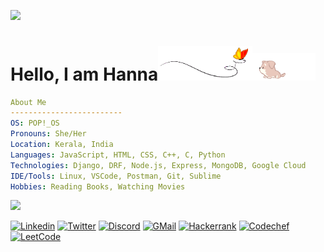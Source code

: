 ![](https://komarev.com/ghpvc/?username=hannasalam&color=red)

# Hello, I am Hanna<img src="images/butterfly.gif" width=30%><img src="images/dog.gif" width=20%>



<!--I am a curious developer with a passion for learning and problem solving. I love meeting new people and getting to know their stories and experiences. -->

```yml
About Me
-------------------------
OS: POP!_OS
Pronouns: She/Her
Location: Kerala, India
Languages: JavaScript, HTML, CSS, C++, C, Python
Technologies: Django, DRF, Node.js, Express, MongoDB, Google Cloud
IDE/Tools: Linux, VSCode, Postman, Git, Sublime
Hobbies: Reading Books, Watching Movies
```

<!--Trap--:)-->
<a href="https://github.com/404"><img src="https://user-images.githubusercontent.com/73097560/115834477-dbab4500-a447-11eb-908a-139a6edaec5c.gif"></a>


<!-- [![GitHub](https://img.shields.io/badge/Github-100000?style=for-the-badge&logo=github&logoColor=white)](https://github.com/hannasalam) -->


[![Linkedin](https://img.shields.io/badge/Linkedin-0077B5?style=for-the-badge&logo=linkedin&logoColor=white)](https://www.linkedin.com/in/hanna-salam/)
[![Twitter](https://img.shields.io/badge/Twitter-1DA1F2?style=for-the-badge&logo=twitter&logoColor=white)](https://twitter.com/HannaSalam_)
[![Discord](https://img.shields.io/badge/Discord-7289DA?style=for-the-badge&logo=discord&logoColor=white)](https://discordapp.com/users/762106459982528552)
[![GMail](https://img.shields.io/badge/Gmail-red?style=for-the-badge&logo=gmail&logoColor=white)](https://mailto:hannasalam113@gmail.com)
[![Hackerrank](https://img.shields.io/badge/Hackerrank-394248?style=for-the-badge&logo=hackerrank&logoColor=1ba94c)](https://www.hackerrank.com/hannasalam)
[![Codechef](https://img.shields.io/badge/Codechef-5d331a?style=for-the-badge&logo=codechef&logoColor=white)](https://www.codechef.com/users/hannasalam)
[![LeetCode](https://img.shields.io/badge/Leetcode-000000?style=for-the-badge&logo=leetcode&logoColor=yellow)](https://leetcode.com/hannasalam/)


